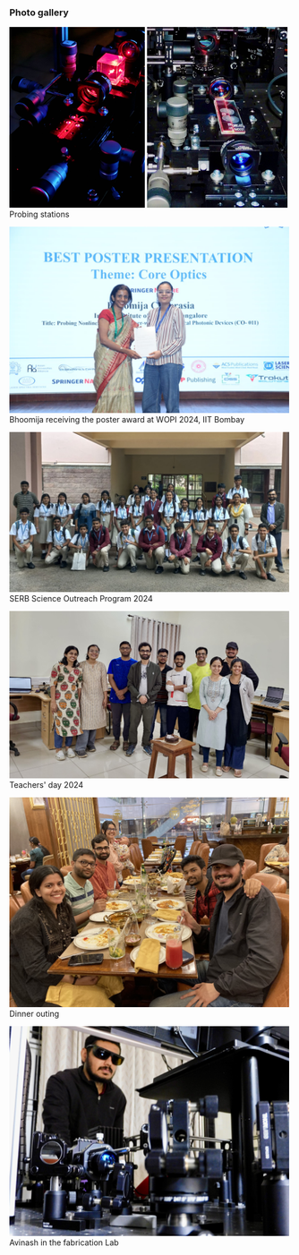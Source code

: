 ### Photo gallery

<img src="imageN/Photo_Galary/SideImaging_CM.jpeg" height="323"> <img src="imageN/Photo_Galary/Char.jpg" height="323"/>  <br/>
Probing stations

<img src="imageN/Photo_Galary/Bhoomija_poster2024.jpeg" width="500"/>  <br/>
Bhoomija receiving the poster award at WOPI 2024, IIT Bombay


<img src="imageN/Photo_Galary/School_outreach.jpeg" width="500"/>  <br/>
SERB Science Outreach Program 2024

<img src="imageN/Photo_Galary/group-Tday.jpeg" width="500"/>  <br/>
Teachers' day 2024

<img src="imageN/Photo_Galary/dinner-orion.jpeg" width="500"/>  <br/>
Dinner outing

<img src="imageN/Photo_Galary/lab-avinash.jpg" width="500"/>  <br/>
Avinash in the fabrication Lab
